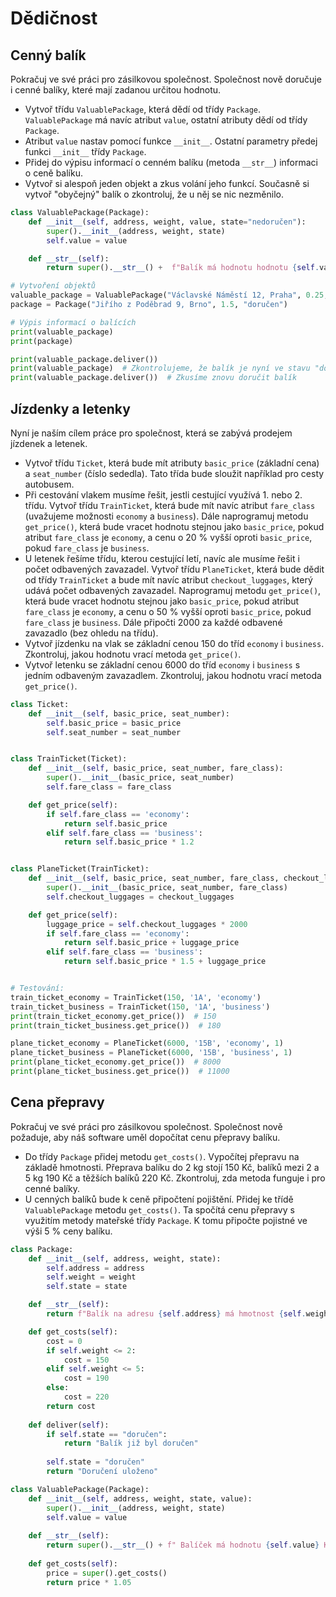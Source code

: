 # Dědičnost

## Cenný balík

Pokračuj ve své práci pro zásilkovou společnost. Společnost nově doručuje i cenné balíky, které mají zadanou určitou hodnotu.

- Vytvoř třídu `ValuablePackage`, která dědí od třídy `Package`. `ValuablePackage` má navíc atribut `value`, ostatní atributy dědí od třídy `Package`.
- Atribut `value` nastav pomocí funkce `__init__`. Ostatní parametry předej funkci `__init__` třídy `Package`.
- Přidej do výpisu informací o cenném balíku (metoda `__str__`) informaci o ceně balíku.
- Vytvoř si alespoň jeden objekt a zkus volání jeho funkcí. Současně si vytvoř "obyčejný" balík o zkontroluj, že u něj se nic nezměnilo.

```py
class ValuablePackage(Package):
    def __init__(self, address, weight, value, state="nedoručen"):
        super().__init__(address, weight, state)
        self.value = value

    def __str__(self):
        return super().__str__() +  f"Balík má hodnotu hodnotu {self.value} Kč."

# Vytvoření objektů
valuable_package = ValuablePackage("Václavské Náměstí 12, Praha", 0.25, 5000)
package = Package("Jiřího z Poděbrad 9, Brno", 1.5, "doručen")

# Výpis informací o balících
print(valuable_package)
print(package)

print(valuable_package.deliver())
print(valuable_package)  # Zkontrolujeme, že balík je nyní ve stavu "doručen"
print(valuable_package.deliver())  # Zkusíme znovu doručit balík
```

## Jízdenky a letenky

Nyní je naším cílem práce pro společnost, která se zabývá prodejem jízdenek a letenek.

- Vytvoř třídu `Ticket`, která bude mít atributy `basic_price` (základní cena) a `seat_number` (číslo sededla). Tato třída bude sloužit například pro cesty autobusem.
- Při cestování vlakem musíme řešit, jestli cestující využívá 1. nebo 2. třídu. Vytvoř třídu `TrainTicket`, která bude mít navíc atribut `fare_class` (uvažujeme možnosti `economy` a `business`). Dále naprogramuj metodu `get_price()`, která bude vracet hodnotu stejnou jako `basic_price`, pokud atribut `fare_class` je `economy`, a cenu o 20 % vyšší oproti `basic_price`, pokud `fare_class` je `business`.
- U letenek řešíme třídu, kterou cestující letí, navíc ale musíme řešit i počet odbavených zavazadel. Vytvoř třídu `PlaneTicket`, která bude dědit od třídy `TrainTicket` a bude mít navíc atribut `checkout_luggages`, který udává počet odbavených zavazadel. Naprogramuj metodu `get_price()`, která bude vracet hodnotu stejnou jako `basic_price`, pokud atribut `fare_class` je `economy`, a cenu o 50 % vyšší oproti `basic_price`, pokud `fare_class` je `business`. Dále připočti 2000 za každé odbavené zavazadlo (bez ohledu na třídu).
- Vytvoř jízdenku na vlak se základní cenou 150 do tříd `economy` i `business`. Zkontroluj, jakou hodnotu vrací metoda `get_price()`.
- Vytvoř letenku se základní cenou 6000 do tříd `economy` i `business` s jedním odbaveným zavazadlem. Zkontroluj, jakou hodnotu vrací metoda `get_price()`.


```py
class Ticket:
    def __init__(self, basic_price, seat_number):
        self.basic_price = basic_price
        self.seat_number = seat_number


class TrainTicket(Ticket):
    def __init__(self, basic_price, seat_number, fare_class):
        super().__init__(basic_price, seat_number)
        self.fare_class = fare_class

    def get_price(self):
        if self.fare_class == 'economy':
            return self.basic_price
        elif self.fare_class == 'business':
            return self.basic_price * 1.2


class PlaneTicket(TrainTicket):
    def __init__(self, basic_price, seat_number, fare_class, checkout_luggages):
        super().__init__(basic_price, seat_number, fare_class)
        self.checkout_luggages = checkout_luggages

    def get_price(self):
        luggage_price = self.checkout_luggages * 2000
        if self.fare_class == 'economy':
            return self.basic_price + luggage_price
        elif self.fare_class == 'business':
            return self.basic_price * 1.5 + luggage_price


# Testování:
train_ticket_economy = TrainTicket(150, '1A', 'economy')
train_ticket_business = TrainTicket(150, '1A', 'business')
print(train_ticket_economy.get_price())  # 150
print(train_ticket_business.get_price())  # 180

plane_ticket_economy = PlaneTicket(6000, '15B', 'economy', 1)
plane_ticket_business = PlaneTicket(6000, '15B', 'business', 1)
print(plane_ticket_economy.get_price())  # 8000
print(plane_ticket_business.get_price())  # 11000
```

## Cena přepravy

Pokračuj ve své práci pro zásilkovou společnost. Společnost nově požaduje, aby náš software uměl dopočítat cenu přepravy balíku.

- Do třídy `Package` přidej metodu `get_costs()`. Vypočítej přepravu na základě hmotnosti. Přeprava balíku do 2 kg stojí 150 Kč, balíků mezi 2 a 5 kg 190 Kč a těžších balíků 220 Kč. Zkontroluj, zda metoda funguje i pro cenné balíky.
- U cenných balíků bude k ceně připočtení pojištění. Přidej ke třídě `ValuablePackage` metodu `get_costs()`. Ta spočítá cenu přepravy s využitím metody mateřské třídy `Package`. K tomu připočte pojistné ve výši 5 % ceny balíku.

```py
class Package:
    def __init__(self, address, weight, state):
        self.address = address
        self.weight = weight
        self.state = state

    def __str__(self):
        return f"Balík na adresu {self.address} má hmotnost {self.weight} kg a je ve stavu {self.state}."

    def get_costs(self):
        cost = 0
        if self.weight <= 2:
            cost = 150
        elif self.weight <= 5:
            cost = 190
        else:
            cost = 220
        return cost
    
    def deliver(self):
        if self.state == "doručen":
            return "Balík již byl doručen"
        
        self.state = "doručen"
        return "Doručení uloženo"

class ValuablePackage(Package):
    def __init__(self, address, weight, state, value):
        super().__init__(address, weight, state)
        self.value = value
    
    def __str__(self):
        return super().__str__() + f" Balíček má hodnotu {self.value} Kč."
    
    def get_costs(self):
        price = super().get_costs()
        return price * 1.05
```
